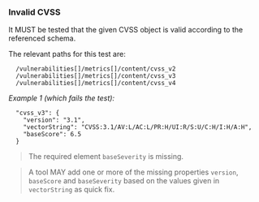 ### Invalid CVSS

It MUST be tested that the given CVSS object is valid according to the referenced schema.

The relevant paths for this test are:

```
  /vulnerabilities[]/metrics[]/content/cvss_v2
  /vulnerabilities[]/metrics[]/content/cvss_v3
  /vulnerabilities[]/metrics[]/content/cvss_v4
```

*Example 1 (which fails the test):*

```
  "cvss_v3": {
    "version": "3.1",
    "vectorString": "CVSS:3.1/AV:L/AC:L/PR:H/UI:R/S:U/C:H/I:H/A:H",
    "baseScore": 6.5
  }
```

> The required element `baseSeverity` is missing.

> A tool MAY add one or more of the missing properties `version`, `baseScore` and `baseSeverity` based on
> the values given in `vectorString` as quick fix.
